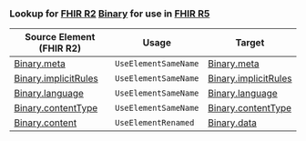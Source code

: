 ### Lookup for [FHIR R2](https://hl7.org/fhir/DSTU2/) [Binary](https://hl7.org/fhir/DSTU2/Binary.html) for use in [FHIR R5](https://hl7.org/fhir/R5/)

| Source Element (FHIR R2) | Usage | Target |
| -------------- | ----- | ------ |
| [Binary.meta](https://hl7.org/fhir/DSTU2/Binary.html#resource) | `UseElementSameName` | [Binary.meta](https://hl7.org/fhir/R5/Binary.html#resource) |
| [Binary.implicitRules](https://hl7.org/fhir/DSTU2/Binary.html#resource) | `UseElementSameName` | [Binary.implicitRules](https://hl7.org/fhir/R5/Binary.html#resource) |
| [Binary.language](https://hl7.org/fhir/DSTU2/Binary.html#resource) | `UseElementSameName` | [Binary.language](https://hl7.org/fhir/R5/Binary.html#resource) |
| [Binary.contentType](https://hl7.org/fhir/DSTU2/Binary.html#resource) | `UseElementSameName` | [Binary.contentType](https://hl7.org/fhir/R5/Binary.html#resource) |
| [Binary.content](https://hl7.org/fhir/DSTU2/Binary.html#resource) | `UseElementRenamed` | [Binary.data](https://hl7.org/fhir/R5/Binary.html#resource) |
